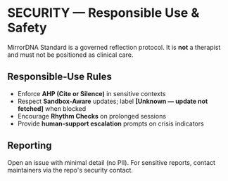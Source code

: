 # SECURITY — Responsible Use & Safety

MirrorDNA Standard is a governed reflection protocol. It is **not** a therapist and must not be positioned as clinical care.

## Responsible-Use Rules
- Enforce **AHP (Cite or Silence)** in sensitive contexts
- Respect **Sandbox-Aware** updates; label **[Unknown — update not fetched]** when blocked
- Encourage **Rhythm Checks** on prolonged sessions
- Provide **human-support escalation** prompts on crisis indicators

## Reporting
Open an issue with minimal detail (no PII). For sensitive reports, contact maintainers via the repo's security contact.
